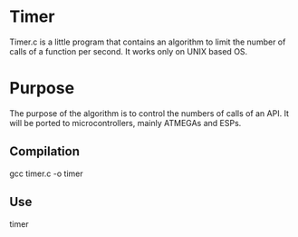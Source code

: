 # Timer
Timer.c is a little program that contains an algorithm to limit the number of calls of a function per second. It works only on UNIX based OS.

# Purpose
The purpose of the algorithm is to control the numbers of calls of an API. It will be ported to microcontrollers, mainly ATMEGAs and ESPs.

## Compilation
gcc timer.c -o timer

## Use
timer <time of calls per second>
